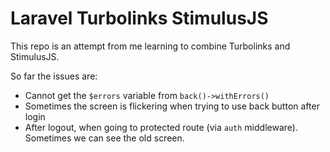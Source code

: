# Laravel Turbolinks StimulusJS

This repo is an attempt from me learning to combine Turbolinks and StimulusJS.

So far the issues are:

- Cannot get the `$errors` variable from `back()->withErrors()`
- Sometimes the screen is flickering when trying to use back button after login
- After logout, when going to protected route (via `auth` middleware). Sometimes
  we can see the old screen.